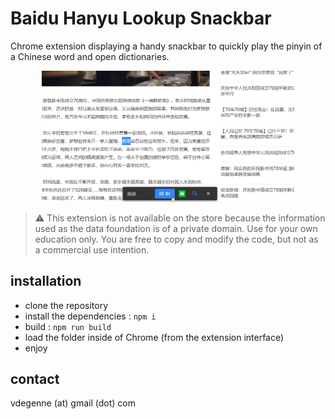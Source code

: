 # Baidu Hanyu Lookup Snackbar

Chrome extension displaying a handy snackbar to quickly play the pinyin of a Chinese word and open dictionaries.

<p align="center">
  <img src="./screenshot.bmp" width="80%">
</p>


> ⚠️ This extension is not available on the store because the information used as the data foundation is of a private domain. Use for your own education only. You are free to copy and modify the code, but not as a commercial use intention.


## installation

- clone the repository
- install the dependencies : `npm i`
- build : `npm run build`
- load the folder inside of Chrome (from the extension interface)
- enjoy

## contact

vdegenne (at) gmail (dot) com
